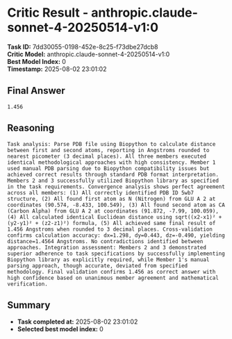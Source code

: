 # Critic Result - anthropic.claude-sonnet-4-20250514-v1:0

**Task ID:** 7dd30055-0198-452e-8c25-f73dbe27dcb8  
**Critic Model:** anthropic.claude-sonnet-4-20250514-v1:0  
**Best Model Index:** 0  
**Timestamp:** 2025-08-02 23:01:02

## Final Answer
```
1.456
```

## Reasoning
```
Task analysis: Parse PDB file using Biopython to calculate distance between first and second atoms, reporting in Angstroms rounded to nearest picometer (3 decimal places). All three members executed identical methodological approaches with high consistency. Member 1 used manual PDB parsing due to Biopython compatibility issues but achieved correct results through standard PDB format interpretation. Members 2 and 3 successfully utilized Biopython library as specified in the task requirements. Convergence analysis shows perfect agreement across all members: (1) All correctly identified PDB ID 5wb7 structure, (2) All found first atom as N (Nitrogen) from GLU A 2 at coordinates (90.574, -8.433, 100.549), (3) All found second atom as CA (Carbon Alpha) from GLU A 2 at coordinates (91.872, -7.99, 100.059), (4) All calculated identical Euclidean distance using sqrt((x2-x1)² + (y2-y1)² + (z2-z1)²) formula, (5) All achieved same final result of 1.456 Angstroms when rounded to 3 decimal places. Cross-validation confirms calculation accuracy: dx=1.298, dy=0.443, dz=-0.490, yielding distance=1.4564 Angstroms. No contradictions identified between approaches. Integration assessment: Members 2 and 3 demonstrated superior adherence to task specifications by successfully implementing Biopython library as explicitly required, while Member 1's manual parsing approach, though accurate, deviated from specified methodology. Final validation confirms 1.456 as correct answer with high confidence based on unanimous member agreement and mathematical verification.
```

## Summary
- **Task completed at:** 2025-08-02 23:01:02
- **Selected best model index:** 0
